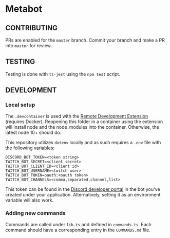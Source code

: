 # Metabot

## CONTRIBUTING

PRs are enabled for the ```master``` branch. Commit your branch and make a PR into ```master``` for review.

## TESTING

Testing is done with ```ts-jest``` using the ```npm test``` script.

## DEVELOPMENT

### Local setup

The ```.devcontainer``` is used with the [Remote Development Extension](https://marketplace.visualstudio.com/items?itemName=ms-vscode-remote.vscode-remote-extensionpack) (requires Docker). Reopening this folder in a container using the extension will install node and the node_modules into the container. Otherwise, the latest node 10+ should do.

This repository utilizes ```dotenv``` locally and as such requires a ```.env``` file with the following variables:

```none
DISCORD_BOT_TOKEN=<token string>
TWITCH_BOT_SECRET=<client secret>
TWITCH_BOT_CLIENT_ID=<client id>
TWITCH_BOT_USERNAME=<twitch user>
TWITCH_BOT_TOKEN=oauth:<oauth token>
TWITCH_BOT_CHANNELS=<comma,separated,channel,list>
```

This token can be found in the [Discord developer portal](https://discordapp.com/developers/applications) in the bot you've created under your application. Alternatively, setting it as an environment variable will also work.

### Adding new commands

Commands are called under ```lib.ts``` and defined in ```commands.ts```. Each command should have a corresponding entry in the ```COMMANDS.md``` file.
